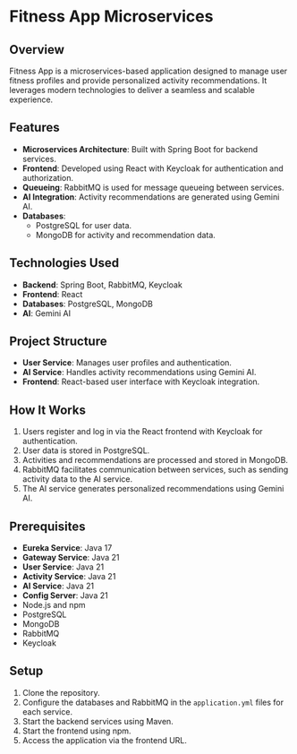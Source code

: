 # Fitness App Microservices

## Overview
Fitness App is a microservices-based application designed to manage user fitness profiles and provide personalized activity recommendations. It leverages modern technologies to deliver a seamless and scalable experience.

## Features
- **Microservices Architecture**: Built with Spring Boot for backend services.
- **Frontend**: Developed using React with Keycloak for authentication and authorization.
- **Queueing**: RabbitMQ is used for message queueing between services.
- **AI Integration**: Activity recommendations are generated using Gemini AI.
- **Databases**:
    - PostgreSQL for user data.
    - MongoDB for activity and recommendation data.

## Technologies Used
- **Backend**: Spring Boot, RabbitMQ, Keycloak
- **Frontend**: React
- **Databases**: PostgreSQL, MongoDB
- **AI**: Gemini AI

## Project Structure
- **User Service**: Manages user profiles and authentication.
- **AI Service**: Handles activity recommendations using Gemini AI.
- **Frontend**: React-based user interface with Keycloak integration.

## How It Works
1. Users register and log in via the React frontend with Keycloak for authentication.
2. User data is stored in PostgreSQL.
3. Activities and recommendations are processed and stored in MongoDB.
4. RabbitMQ facilitates communication between services, such as sending activity data to the AI service.
5. The AI service generates personalized recommendations using Gemini AI.

## Prerequisites
- **Eureka Service**: Java 17
- **Gateway Service**: Java 21
- **User Service**: Java 21
- **Activity Service**: Java 21
- **AI Service**: Java 21
- **Config Server**: Java 21
- Node.js and npm
- PostgreSQL
- MongoDB
- RabbitMQ
- Keycloak

## Setup
1. Clone the repository.
2. Configure the databases and RabbitMQ in the `application.yml` files for each service.
3. Start the backend services using Maven.
4. Start the frontend using npm.
5. Access the application via the frontend URL.
